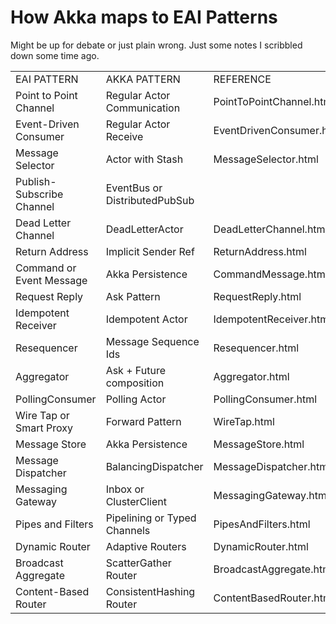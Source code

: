 # How Akka maps to EAI Patterns
 
Might be up for debate or just plain wrong. Just some notes I scribbled down some time ago.

|   |   |   |
| - | - | - |
| EAI PATTERN | AKKA PATTERN | REFERENCE |
| Point to Point Channel | Regular Actor Communication | PointToPointChannel.html |
| Event-Driven Consumer | Regular Actor Receive | EventDrivenConsumer.html |
| Message Selector | Actor with Stash | MessageSelector.html |
| Publish-Subscribe Channel | EventBus or DistributedPubSub | | PublishSubscribeChannel.html |
| Dead Letter Channel |  DeadLetterActor | DeadLetterChannel.html |
| Return Address | Implicit Sender Ref | ReturnAddress.html |
| Command or Event Message | Akka Persistence | CommandMessage.html | 
| Request Reply | Ask Pattern | RequestReply.html |
| Idempotent Receiver | Idempotent Actor | IdempotentReceiver.html |
| Resequencer | Message Sequence Ids | Resequencer.html |
| Aggregator | Ask + Future composition | Aggregator.html |
| PollingConsumer | Polling Actor | PollingConsumer.html |
| Wire Tap or Smart Proxy | Forward Pattern | WireTap.html | 
| Message Store | Akka Persistence | MessageStore.html |
| Message Dispatcher | BalancingDispatcher | MessageDispatcher.html |
| Messaging Gateway | Inbox or ClusterClient | MessagingGateway.html |
| Pipes and Filters | Pipelining or Typed Channels | PipesAndFilters.html |
| Dynamic Router | Adaptive Routers | DynamicRouter.html |
| Broadcast Aggregate | ScatterGather Router | BroadcastAggregate.html |
| Content-Based Router | ConsistentHashing Router | ContentBasedRouter.html |


